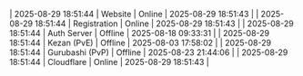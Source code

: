 | 2025-08-29 18:51:44 | Website | Online | 2025-08-29 18:51:43 |
| 2025-08-29 18:51:44 | Registration | Online | 2025-08-29 18:51:43 |
| 2025-08-29 18:51:44 | Auth Server | Offline | 2025-08-18 09:33:31 |
| 2025-08-29 18:51:44 | Kezan (PvE) | Offline | 2025-08-03 17:58:02 |
| 2025-08-29 18:51:44 | Gurubashi (PvP) | Offline | 2025-08-23 21:44:06 |
| 2025-08-29 18:51:44 | Cloudflare | Online | 2025-08-29 18:51:43 |
